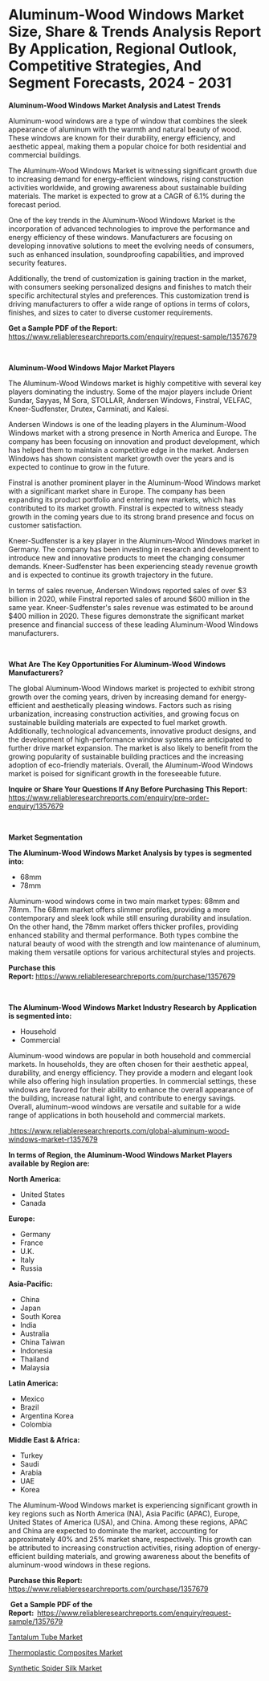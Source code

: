 <p><h1>Aluminum-Wood Windows Market Size, Share & Trends Analysis Report By Application, Regional Outlook, Competitive Strategies, And Segment Forecasts, 2024 - 2031</h1></p><p><strong>Aluminum-Wood Windows Market Analysis and Latest Trends</strong></p>
<p><p>Aluminum-wood windows are a type of window that combines the sleek appearance of aluminum with the warmth and natural beauty of wood. These windows are known for their durability, energy efficiency, and aesthetic appeal, making them a popular choice for both residential and commercial buildings.</p><p>The Aluminum-Wood Windows Market is witnessing significant growth due to increasing demand for energy-efficient windows, rising construction activities worldwide, and growing awareness about sustainable building materials. The market is expected to grow at a CAGR of 6.1% during the forecast period.</p><p>One of the key trends in the Aluminum-Wood Windows Market is the incorporation of advanced technologies to improve the performance and energy efficiency of these windows. Manufacturers are focusing on developing innovative solutions to meet the evolving needs of consumers, such as enhanced insulation, soundproofing capabilities, and improved security features.</p><p>Additionally, the trend of customization is gaining traction in the market, with consumers seeking personalized designs and finishes to match their specific architectural styles and preferences. This customization trend is driving manufacturers to offer a wide range of options in terms of colors, finishes, and sizes to cater to diverse customer requirements.</p></p>
<p><strong>Get a Sample PDF of the Report:&nbsp;</strong> <a href="https://www.reliableresearchreports.com/enquiry/request-sample/1357679">https://www.reliableresearchreports.com/enquiry/request-sample/1357679</a></p>
<p>&nbsp;</p>
<p><strong>Aluminum-Wood Windows Major Market Players</strong></p>
<p><p>The Aluminum-Wood Windows market is highly competitive with several key players dominating the industry. Some of the major players include Orient Sundar, Sayyas, M Sora, STOLLAR, Andersen Windows, Finstral, VELFAC, Kneer-Sudfenster, Drutex, Carminati, and Kalesi. </p><p>Andersen Windows is one of the leading players in the Aluminum-Wood Windows market with a strong presence in North America and Europe. The company has been focusing on innovation and product development, which has helped them to maintain a competitive edge in the market. Andersen Windows has shown consistent market growth over the years and is expected to continue to grow in the future.</p><p>Finstral is another prominent player in the Aluminum-Wood Windows market with a significant market share in Europe. The company has been expanding its product portfolio and entering new markets, which has contributed to its market growth. Finstral is expected to witness steady growth in the coming years due to its strong brand presence and focus on customer satisfaction.</p><p>Kneer-Sudfenster is a key player in the Aluminum-Wood Windows market in Germany. The company has been investing in research and development to introduce new and innovative products to meet the changing consumer demands. Kneer-Sudfenster has been experiencing steady revenue growth and is expected to continue its growth trajectory in the future.</p><p>In terms of sales revenue, Andersen Windows reported sales of over $3 billion in 2020, while Finstral reported sales of around $600 million in the same year. Kneer-Sudfenster's sales revenue was estimated to be around $400 million in 2020. These figures demonstrate the significant market presence and financial success of these leading Aluminum-Wood Windows manufacturers.</p></p>
<p>&nbsp;</p>
<p><strong>What Are The Key Opportunities For Aluminum-Wood Windows Manufacturers?</strong></p>
<p><p>The global Aluminum-Wood Windows market is projected to exhibit strong growth over the coming years, driven by increasing demand for energy-efficient and aesthetically pleasing windows. Factors such as rising urbanization, increasing construction activities, and growing focus on sustainable building materials are expected to fuel market growth. Additionally, technological advancements, innovative product designs, and the development of high-performance window systems are anticipated to further drive market expansion. The market is also likely to benefit from the growing popularity of sustainable building practices and the increasing adoption of eco-friendly materials. Overall, the Aluminum-Wood Windows market is poised for significant growth in the foreseeable future.</p></p>
<p><strong>Inquire or Share Your Questions If Any Before Purchasing This Report:</strong> <a href="https://www.reliableresearchreports.com/enquiry/pre-order-enquiry/1357679">https://www.reliableresearchreports.com/enquiry/pre-order-enquiry/1357679</a></p>
<p>&nbsp;</p>
<p><strong>Market Segmentation</strong></p>
<p><strong>The Aluminum-Wood Windows Market Analysis by types is segmented into:</strong></p>
<p><ul><li>68mm</li><li>78mm</li></ul></p>
<p><p>Aluminum-wood windows come in two main market types: 68mm and 78mm. The 68mm market offers slimmer profiles, providing a more contemporary and sleek look while still ensuring durability and insulation. On the other hand, the 78mm market offers thicker profiles, providing enhanced stability and thermal performance. Both types combine the natural beauty of wood with the strength and low maintenance of aluminum, making them versatile options for various architectural styles and projects.</p></p>
<p><strong>Purchase this Report:&nbsp;</strong><a href="https://www.reliableresearchreports.com/purchase/1357679">https://www.reliableresearchreports.com/purchase/1357679</a></p>
<p>&nbsp;</p>
<p><strong>The Aluminum-Wood Windows Market Industry Research by Application is segmented into:</strong></p>
<p><ul><li>Household</li><li>Commercial</li></ul></p>
<p><p>Aluminum-wood windows are popular in both household and commercial markets. In households, they are often chosen for their aesthetic appeal, durability, and energy efficiency. They provide a modern and elegant look while also offering high insulation properties. In commercial settings, these windows are favored for their ability to enhance the overall appearance of the building, increase natural light, and contribute to energy savings. Overall, aluminum-wood windows are versatile and suitable for a wide range of applications in both household and commercial markets.</p></p>
<p><a href="https://www.reliableresearchreports.com/global-aluminum-wood-windows-market-r1357679">&nbsp;https://www.reliableresearchreports.com/global-aluminum-wood-windows-market-r1357679</a></p>
<p><strong>In terms of Region, the Aluminum-Wood Windows Market Players available by Region are:</strong></p>
<p>
    <p> <strong> North America: </strong>
        <ul>
            <li>United States</li>
            <li>Canada</li>
        </ul>
        </p> 
    <p> <strong> Europe: </strong>
        <ul>
            <li>Germany</li>
            <li>France</li>
            <li>U.K.</li>
            <li>Italy</li>
            <li>Russia</li>
        </ul>
        </p> 
    <p> <strong> Asia-Pacific: </strong>
        <ul>
            <li>China</li>
            <li>Japan</li>
            <li>South Korea</li>
            <li>India</li>
            <li>Australia</li>
            <li>China Taiwan</li>
            <li>Indonesia</li>
            <li>Thailand</li>
            <li>Malaysia</li>
        </ul>
        </p> 
    <p> <strong> Latin America: </strong>
        <ul>
            <li>Mexico</li>
            <li>Brazil</li>
            <li>Argentina Korea</li>
            <li>Colombia</li>
        </ul>
        </p> 
    <p> <strong> Middle East & Africa: </strong>
        <ul>
            <li>Turkey</li>
            <li>Saudi</li>
            <li>Arabia</li>
            <li>UAE</li>
            <li>Korea</li>
        </ul>
    </p>
    </p>
<p><p>The Aluminum-Wood Windows market is experiencing significant growth in key regions such as North America (NA), Asia Pacific (APAC), Europe, United States of America (USA), and China. Among these regions, APAC and China are expected to dominate the market, accounting for approximately 40% and 25% market share, respectively. This growth can be attributed to increasing construction activities, rising adoption of energy-efficient building materials, and growing awareness about the benefits of aluminum-wood windows in these regions.</p></p>
<p><strong>Purchase this Report: </strong><a href="https://www.reliableresearchreports.com/purchase/1357679">https://www.reliableresearchreports.com/purchase/1357679</a></p>
<p>&nbsp;<strong>Get a Sample PDF of the Report:&nbsp;&nbsp;</strong><a href="https://www.reliableresearchreports.com/enquiry/request-sample/1357679">https://www.reliableresearchreports.com/enquiry/request-sample/1357679</a></p>
<p><strong></strong></p>
<p><p><a href="https://issuu.com/reportprime-2/docs/tantalum-tube-market-size-2030.pptx">Tantalum Tube Market</a></p><p><a href="https://issuu.com/reportprime-2/docs/thermoplastic-composites-market-size-2030.pptx">Thermoplastic Composites Market</a></p><p><a href="https://issuu.com/reportprime-2/docs/synthetic-spider-silk-market-size-2030.pptx">Synthetic Spider Silk Market</a></p></p>